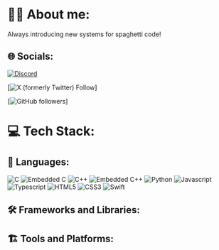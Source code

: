 # 🙋‍♂️ About me:
Always introducing new systems for spaghetti code!

## 🌐 Socials:
[![Discord](https://img.shields.io/badge/Discord-%237289DA.svg?logo=discord&logoColor=white)](http://www.discordapp.com/users/473622504586477589)

[![X (formerly Twitter) Follow](https://img.shields.io/twitter/follow/NotConner207)]

[![GitHub followers](https://img.shields.io/github/followers/ConnerAdamsMaine)]

# 💻 Tech Stack:
## 📜 Languages:
![C](https://img.shields.io/badge/C-blue?logo=C)
![Embedded C](https://img.shields.io/badge/C-blue?label=Embedded&labelColor=orange)
![C++](https://img.shields.io/badge/-C++-blue?logo=cplusplus)
![Embedded C++](https://img.shields.io/badge/C%2B%2B-grey?label=Embedded&labelColor=orange)
![Python](https://img.shields.io/badge/Python-green?logo=Python)
![Javascript](https://img.shields.io/badge/javascript-blue?logo=javascript)
![Typescript](https://img.shields.io/badge/TypeScript-007ACC?logo=typescript&logoColor=white)
![HTML5](https://img.shields.io/badge/html5-%23E34F26.svg?style=flat&logo=html5&logoColor=white)
![CSS3](https://img.shields.io/badge/css3-%231572B6.svg?style=flat&logo=css3&logoColor=white)
![Swift](https://img.shields.io/badge/-Swift-F05138?style=flat&logo=swift&logoColor=white)

## 🛠️ Frameworks and Libraries:


## 🏗️ Tools and Platforms:

